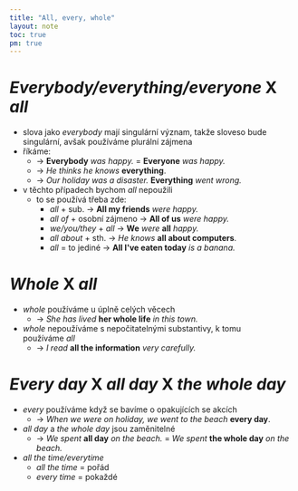 ```yaml
---
title: "All, every, whole"
layout: note
toc: true
pm: true
---
```

# _Everybody/everything/everyone_  X _all_
- slova jako _everybody_ mají singulární význam, takže sloveso bude singulární, avšak používáme plurální zájmena
- říkáme:
    - -> **Everybody** _was happy._ = **Everyone** _was happy._
    - -> _He thinks he knows_ **everything**.
    - -> _Our holiday was a disaster._ **Everything** _went wrong._
- v těchto případech bychom _all_ nepoužili
    - to se používá třeba zde:
        - _all_ + sub. -> **All my friends** _were happy._
        - _all of_ + osobní zájmeno -> **All of us** _were happy._
        - _we/you/they_ + _all_ -> **We** _were_ **all** _happy._
        - _all about_ + sth. -> _He knows_ **all about computers**.
        - _all_ = to jediné -> **All I've eaten today** _is a banana._
# _Whole_ X _all_
- _whole_ používáme u úplně celých věcech
    - -> _She has lived_ **her whole life** _in this town._
- _whole_ nepoužíváme s nepočitatelnými substantivy, k tomu používáme _all_
    - -> _I read_ **all the information** _very carefully._
# _Every day_ X _all day_ X _the whole day_
- _every_ používáme když se bavíme o opakujících se akcích
    - -> _When we were on holiday, we went to the beach_ **every day**.
- _all day_ a _the whole day_ jsou zaměnitelné
    - -> _We spent_ **all day** _on the beach._ = _We spent_ **the whole day** _on the beach._
- _all the time/everytime_
    - _all the time_ = pořád
    - _every time_ = pokaždé
